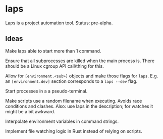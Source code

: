 # laps

Laps is a project automation tool. Status: pre-alpha.

## Ideas

Make laps able to start more than 1 command.

Ensure that all subprocesses are killed when the main process is. There should
be a Linux cgroup API call/thing for this.

Allow for `[environment.<sub>]` objects and make those flags for `laps`. E.g.
an `[environment.dev]` section corresponds to a `laps --dev` flag.

Start processes in a a pseudo-terminal.

Make scripts use a random filename when executing. Avoids race conditions and
clashes. Also: use laps in the description; for watches it might be a bit
awkward.

Interpolate environment variables in command strings.

Implement file watching logic in Rust instead of relying on scripts.
